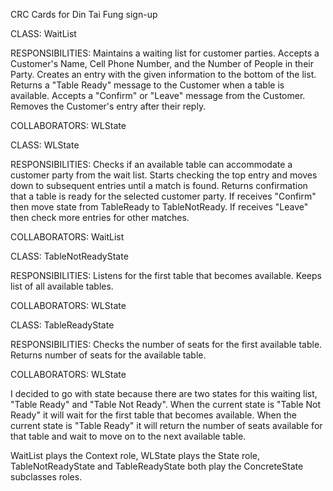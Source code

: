 CRC Cards for Din Tai Fung sign-up

CLASS: WaitList

RESPONSIBILITIES:
Maintains a waiting list for customer parties.
Accepts a Customer's Name, Cell Phone Number, and the Number of People in their Party.
Creates an entry with the given information to the bottom of the list.
Returns a "Table Ready" message to the Customer when a table is available.
Accepts a "Confirm" or "Leave" message from the Customer.
Removes the Customer's entry after their reply.

COLLABORATORS:
WLState


CLASS: WLState

RESPONSIBILITIES:
Checks if an available table can accommodate a customer party from the wait list.
Starts checking the top entry and moves down to subsequent entries until a match is found.
Returns confirmation that a table is ready for the selected customer party.
If receives "Confirm" then move state from TableReady to TableNotReady.
If receives "Leave" then check more entries for other matches.

COLLABORATORS:
WaitList


CLASS: TableNotReadyState

RESPONSIBILITIES:
Listens for the first table that becomes available.
Keeps list of all available tables.

COLLABORATORS:
WLState


CLASS: TableReadyState

RESPONSIBILITIES:
Checks the number of seats for the first available table.
Returns number of seats for the available table.

COLLABORATORS:
WLState


I decided to go with state because there are two states for this waiting list, "Table Ready" and "Table Not Ready". When the current state is "Table Not Ready" it will wait for the first table that becomes available. When the current state is "Table Ready" it will return the number of seats available for that table and wait to move on to the next available table.

WaitList plays the Context role, WLState plays the State role, TableNotReadyState and TableReadyState both play the ConcreteState subclasses roles.
